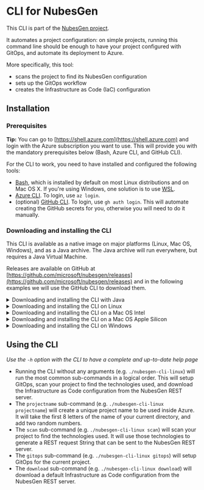 # CLI for NubesGen

This CLI is part of the [NubesGen project](https://nubesgen.com).

It automates a project configuration: on simple projects,
running this command line should be enough
to have your project configured with GitOps, and automate its deployment to Azure.

More specifically, this tool:
- scans the project to find its NubesGen configuration
- sets up the GitOps workflow
- creates the Infrastructure as Code (IaC) configuration

## Installation

### Prerequisites

__Tip:__ You can go to [https://shell.azure.com](https://shell.azure.com) and login with the Azure subscription you want to use. This will provide you with the 
mandatory prerequisites below (Bash, Azure CLI, and GitHub CLI).

For the CLI to work, you need to have installed and configured the following tools:

- [Bash](https://fr.wikipedia.org/wiki/Bourne-Again_shell), which is installed by default on most Linux distributions and on Mac OS X. If you're using Windows, one solution is to use [WSL](https://aka.ms/nubesgen-install-wsl).
- [Azure CLI](https://aka.ms/nubesgen-install-az-cli). To login, use `az login`.
- (optional) [GitHub CLI](https://cli.github.com/). To login, use `gh auth login`. This will automate creating the GitHub secrets for you, otherwise you will need to do it manually.

### Downloading and installing the CLI

This CLI is available as a native image on major platforms (Linux, Mac OS, Windows), and as a Java archive. The Java archive will run everywhere, but
requires a Java Virtual Machine.

Releases are available on GitHub at [https://github.com/microsoft/nubesgen/releases](https://github.com/microsoft/nubesgen/releases) and in the following examples we will use the GitHub CLI to download them.

<details>
<summary>Downloading and installing the CLI with Java</summary>

To run the Java archive, you need to have a Java Virtual Machine (version 11 or higher) installed.

- Download the latest release: `gh release download --repo microsoft/nubesgen --pattern='nubesgen-cli-*.jar'`
- Run the binary: `java -jar nubesgen-*.jar -h`
</details>

<details>
<summary>Downloading and installing the CLI on Linux</summary>

To run the binary on Linux, you need to:

- Download the latest release: `gh release download --repo microsoft/nubesgen --pattern='nubesgen-cli-linux'`
- Make the binary executable: `chmod +x nubesgen-cli-linux`
- Run the binary: `./nubesgen-cli-linux -h`

</details>
<details>
<summary>Downloading and installing the CLI on a Mac OS Intel</summary>

To run the binary on a Mac OS Intel, you need to:

- Download the latest release: `gh release download --repo microsoft/nubesgen --pattern='nubesgen-cli-macos'`
- Make the binary executable: `chmod +x nubesgen-cli-macos`
- Allow Mac OS X to execute it: `xattr -d com.apple.quarantine nubesgen-cli-macos`
- Run the binary: `./nubesgen-cli-macos -h`

**Note**: If on Apple Silicon, you should use the Apple Silicon binary bellow but if you want to use the Intel binary, you need to install Rosetta if it's not already installed: `/usr/sbin/softwareupdate --install-rosetta --agree-to-license`

</details>
<details>
<summary>Downloading and installing the CLI on a Mac OS Apple Silicon</summary>

To run the binary on a Mac OS Apple Silicon, you need to:

- Download the latest release: `gh release download --repo microsoft/nubesgen --pattern='nubesgen-cli-macos-arm64'`
- Make the binary executable: `chmod +x nubesgen-cli-macos-arm64`
- Allow Mac OS X to execute it: `xattr -d com.apple.quarantine nubesgen-cli-macos-arm64`
- Run the binary: `./nubesgen-cli-macos-arm64 -h`

</details>
<details>
<summary>Downloading and installing the CLI on Windows</summary>

To run the binary on Windows, you need to:

- Download the latest release: `gh release download --repo microsoft/nubesgen --pattern='nubesgen-cli-windows.exe'`
- Run the binary: `nubesgen-cli-windows -h`

</details>

## Using the CLI

_Use the `-h` option with the CLI to have a complete and up-to-date help page_

- Running the CLI without any arguments (e.g. `./nubesgen-cli-linux`) will run the most common sub-commands in a logical order. This will setup GitOps, scan your project to find the technologies used, and download the Infrastructure as Code configuration from the NubesGen REST server.
- The `projectname` sub-command (e.g. `./nubesgen-cli-linux projectname`) will create a unique project name to be used inside Azure. It will take the first 8 letters of the name of your current directory, and add two random numbers.
- The `scan` sub-command (e.g. `./nubesgen-cli-linux scan`) will scan your project to find the technologies used. It will use those technologies to generate a REST request String that can be sent to the NubesGen REST server.
- The `gitops` sub-command (e.g. `./nubesgen-cli-linux gitops`) will setup GitOps for the current project.
- The `download` sub-command (e.g. `./nubesgen-cli-linux download`) will download a default Infrastructure as Code configuration from the NubesGen REST server.
